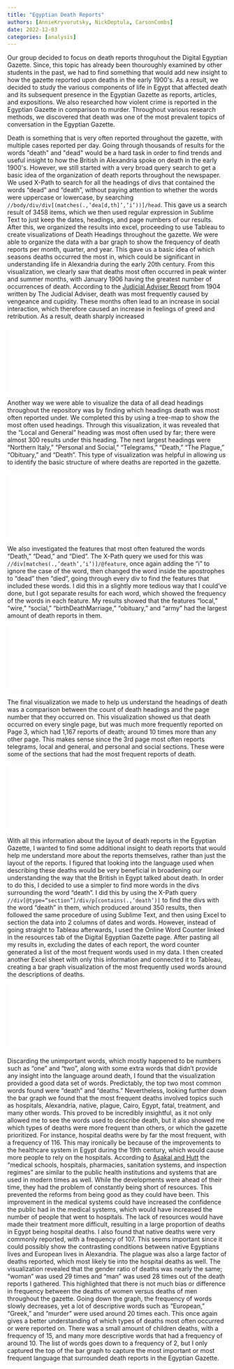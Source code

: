 ```yaml
---
title: "Egyptian Death Reports"
authors: [AnnieKryvorutsky, NickDeptula, CarsonCombs]
date: 2022-12-03
categories: [analysis]
---
```

Our group decided to focus on death reports throguhout the Digital Egyptian Gazette.  Since, this topic has already been thouroughly examined by other students in the past, we had to find something that would add new insight to how the gazette reported upon deaths in the early 1900's.  As a result, we decided to study the various components of life in Egypt that affected death and its subsequent presence in the Egyptian Gazette as reports, articles, and expositions.  We also researched how violent crime is reported in the Egyptian Gazette in comparison to murder.  Throughout various research methods, we discovered that death was one of the most prevalent topics of conversation in the Egyptian Gazette.

Death is something that is very often reported throughout the gazette, with multiple cases reported per day. Going through thousands of results for the words "death" and "dead" would be a hard task in order to find trends and useful insight to how the British in Alexandria spoke on death in the early 1900's.  However, we still started with a very broad query search to get a basic idea of the organization of death reports throughout the newspaper.  We used X-Path to search for all the headings of divs that contained the words “dead” and “death”, without paying attention to whether the words were uppercase or lowercase, by searching `//body/div/div[(matches(.,’dea[d,th]’,’i’))]/head`.  This gave us a search result of 3458 items, which we then used regular expression in Sublime Text to just keep the dates, headings, and page numbers of our results.  After this, we organized the results into excel, proceeding to use Tableau to create visualizations of Death Headings throughout the gazette.  We were able to organize the data with a bar graph to show the frequency of death reports per month, quarter, and year.  This gave us a basic idea of which seasons deaths occurred the most in, which could be significant in understanding life in Alexandria during the early 20th century.  From this visualization, we clearly saw that deaths most often occurred in peak winter and summer months, with January 1906 having the greatest number of occurrences of death. According to the [Judicial Adviser Report](https://www.dropbox.com/sh/xa8w9338b7yoyow/AADjpeAbqmqfe3_5PYE4dpdja?dl=0&preview=Judicial-adviser-1904.pdf) from 1904 written by The Judicial Adviser, death was most frequently caused by vengeance and cupidity. These months often lead to an increase in social interaction, which therefore caused an increase in feelings of greed and retribution. As a result, death sharply increased 
      
![1](pic-1.pdf)

Another way we were able to visualize the data of all dead headings throughout the repository was by finding which headings death was most often reported under.  We completed this by using a tree-map to show the most often used headings.  Through this visualization, it was revealed that the “Local and General” heading was most often used by far; there were almost 300 results under this heading.  The next largest headings were “Northern Italy,” “Personal and Social,” “Telegrams,” “Death,” “The Plague,” “Obituary,” and “Death”.  This type of visualization was helpful in allowing us to identify the basic structure of where deaths are reported in the gazette.
      
![2](pic-2.pdf)

We also investigated the features that most often featured the words “Death,” “Dead,” and “Died”.  The X-Path query we used for this was `//div[matches(.,’death’,’i’)]/@feature`, once again adding the “i” to ignore the case of the word, then changed the word inside the apostrophes to “dead” then “died”, going through every div to find the features that included these words.  I did this in a slightly more tedious way that I could’ve done, but I got separate results for each word, which showed the frequency of the words in each feature.  My results showed that the features “local,” “wire,” “social,” “birthDeathMarriage,” “obituary,” and “army” had the largest amount of death reports in them.   
      
![3](pic-3.pdf)

The final visualization we made to help us understand the headings of death was a comparison between the count of death headings and the page number that they occurred on.  This visualization showed us that death occurred on every single page, but was much more frequently reported on Page 3, which had 1,167 reports of death; around 10 times more than any other page.  This makes sense since the 3rd page most often reports telegrams, local and general, and personal and social sections.  These were some of the sections that had the most frequent reports of death.  
      
![4](pic-4.pdf)

With all this information about the layout of death reports in the Egyptian Gazette, I wanted to find some additional insight to death reports that would help me understand more about the reports themselves, rather than just the layout of the reports.  I figured that looking into the language used when describing these deaths would be very beneficial in broadening our understanding the way that the British in Egypt talked about death.  In order to do this, I decided to use a simpler to find more words in the divs surrounding the word “death”.  I did this by using the X-Path query `//div[@type=“section”]/div/p[contains(.,’death’)]` to find the divs with the word “death” in them, which produced around 350 results, then followed the same procedure of using Sublime Text, and then using Excel to section the data into 2 columns of dates and words.  However, instead of going straight to Tableau afterwards, I used the Online Word Counter linked in the resources tab of the Digital Egyptian Gazette page.  After pasting all my results in, excluding the dates of each report, the word counter generated a list of the most frequent words used in my data.  I then created another Excel sheet with only this information and connected it to Tableau, creating a bar graph visualization of the most frequently used words around the descriptions of deaths. 

![5](pic-5.pdf)

Discarding the unimportant words, which mostly happened to be numbers such as “one” and “two”, along with some extra words that didn’t provide any insight into the language around death, I found that the visualization provided a good data set of words.  Predictably, the top two most common words found were “death” and “deaths.”  Nevertheless, looking further down the bar graph we found that the most frequent deaths involved topics such as hospitals, Alexandria, native, plague, Cairo, Egypt, fatal, treatment, and many other words.  This proved to be incredibly insightful, as it not only allowed me to see the words used to describe death, but it also showed me which types of deaths were more frequent than others, or which the gazette prioritized.  For instance, hospital deaths were by far the most frequent, with a frequency of 116.  This may ironically be because of the improvements to the healthcare system in Egypt during the 19th century, which would cause more people to rely on the hospitals. According to [Asakal and Hutt](https://dash.harvard.edu/bitstream/handle/1/10015270/Aksakal.pdf?sequence=1&isAllowed=y) the “medical schools, hospitals, pharmacies, sanitation systems, and inspection regimes” are similar to the public health institutions and systems that are used in modern times as well. While the developments were ahead of their time, they had the problem of constantly being short of resources. This prevented the reforms from being good as they could have been. This improvement in the medical systems could have increased the confidence the public had in the medical systems, which would have increased the number of people that went to hospitals. The lack of resources would have made their treatment more difficult, resulting in a large proportion of deaths in Egypt being hospital deaths.  I also found that native deaths were very commonly reported, with a frequency of 107.  This seems important since it could possibly show the contrasting conditions between native Egyptians lives and European lives in Alexandria.  The plague was also a large factor of deaths reported, which most likely tie into the hospital deaths as well.  The visualization revealed that the gender ratio of deaths was nearly the same; “woman” was used 29 times and “man” was used 28 times out of the death reports I gathered.  This highlighted that there is not much bias or difference in frequency between the deaths of women versus deaths of men throughout the gazette.   Going down the graph, the frequency of words slowly decreases, yet a lot of descriptive words such as “European,” “Greek,” and “murder” were used around 20 times each.  This once again gives a better understanding of which types of deaths most often occurred or were reported on.  There was a small amount of children deaths, with a frequency of 15, and many more descriptive words that had a frequency of around 10. The list of words goes down to a frequency of 2, but I only captured the top of the bar graph to capture the most important or most frequent language that surrounded death reports in the Egyptian Gazette.